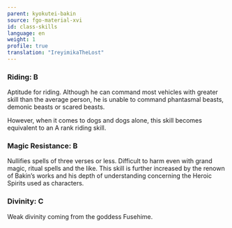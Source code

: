 ```yaml
---
parent: kyokutei-bakin
source: fgo-material-xvi
id: class-skills
language: en
weight: 1
profile: true
translation: "IreyimikaTheLost"
---
```


### Riding: B

Aptitude for riding. Although he can command most vehicles with greater skill than the average person, he is unable to command phantasmal beasts, demonic beasts or scared beasts.

However, when it comes to dogs and dogs alone, this skill becomes equivalent to an A rank riding skill.

### Magic Resistance: B

Nullifies spells of three verses or less. Difficult to harm even with grand magic, ritual spells and the like. This skill is further increased by the renown of Bakin’s works and his depth of understanding concerning the Heroic Spirits used as characters.

### Divinity: C

Weak divinity coming from the goddess Fusehime.
